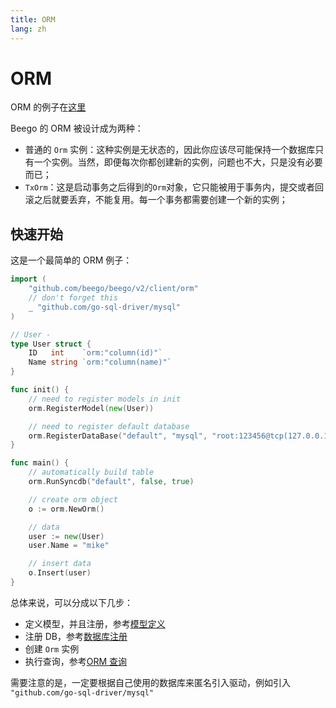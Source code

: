 ```yaml
---
title: ORM
lang: zh
---
```


# ORM

ORM 的例子在[这里](https://github.com/beego/beego-example/tree/master/orm)

Beego 的 ORM 被设计成为两种：
- 普通的 `Orm` 实例：这种实例是无状态的，因此你应该尽可能保持一个数据库只有一个实例。当然，即便每次你都创建新的实例，问题也不大，只是没有必要而已；
- `TxOrm`：这是启动事务之后得到的`Orm`对象，它只能被用于事务内，提交或者回滚之后就要丢弃，不能复用。每一个事务都需要创建一个新的实例；

## 快速开始

这是一个最简单的 ORM 例子：
```go
import (
	"github.com/beego/beego/v2/client/orm"
	// don't forget this
	_ "github.com/go-sql-driver/mysql"
)

// User -
type User struct {
	ID   int    `orm:"column(id)"`
	Name string `orm:"column(name)"`
}

func init() {
	// need to register models in init
	orm.RegisterModel(new(User))

	// need to register default database
	orm.RegisterDataBase("default", "mysql", "root:123456@tcp(127.0.0.1:3306)/beego?charset=utf8")
}

func main() {
	// automatically build table
	orm.RunSyncdb("default", false, true)

	// create orm object
	o := orm.NewOrm()

	// data
	user := new(User)
	user.Name = "mike"

	// insert data
	o.Insert(user)
}

```

总体来说，可以分成以下几步：
- 定义模型，并且注册，参考[模型定义](./model.md)
- 注册 DB，参考[数据库注册](./db.md)
- 创建 `Orm` 实例
- 执行查询，参考[ORM 查询](./query.md)

需要注意的是，一定要根据自己使用的数据库来匿名引入驱动，例如引入 `"github.com/go-sql-driver/mysql"` 
